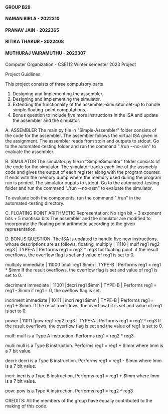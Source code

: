 #### GROUP B29
#### NAMAN BIRLA - 2022310
#### PRANAV JAIN - 2022365
#### RITIKA THAKUR - 2022408
#### MUTHURAJ VAIRAMUTHU - 2022307

Computer Organization - CSE112 Winter semester 2023 Project

Project Guidlines: 

This project consists of three compulsory parts
1. Designing and Implementing the assembler.
2. Designing and Implementing the simulator.
3. Extending the functionality of the assembler-simulator set-up to handle simple floating-point computations.
4. Bonus question to include five more instructions in the ISA and update the assembler and the simulator.


A. ASSEMBLER
The main.py file in "Simple-Assembler" folder consists of the code for the assembler. The assembler follows the virtual ISA given in the 
assignment.
The assembler reads from stdin and outputs to stdout.
Go to the automated-testing folder and run the command "./run --no-sim" to evaluate the assembler.

B. SIMULATOR
The simulator.py file in "SimpleSimulator" folder consists of the code for the simulator. The simulator tracks each line of the assmebly code and gives the output of each register along with the program counter. It ends with the memory dump where the memory used during the program run is printed.
The simulator ouputs to stdout.
Go to the automated-testing folder and run the command "./run --no-asm" to evaluate the simulator.

To evaluate both the components, run the command "./run" in the automated-testing directory.

C. FLOATING POINT ARITHMETIC
Representation: No sign bit + 3 exponent bits + 5 mantissa bits
The assembler and the simulator are modified to incorporate the floating point arithmetic according to the given representation.

D. BONUS QUESTION:
The ISA is updated to handle five new instructions, whose descriptions are as follows.
floating_multiply     |   11110     | mulf  reg1 reg2 reg3   |   TYPE-A    |     Performs reg1 = reg2 * reg3 for floating point.
                                                                          if the result overflows, the overflow flag is set and value of reg1 is set to 0.

multiply immediate    |   11000     |muli  reg1 $imm         |   TYPE-B     |    Performs reg1 = reg1 * $imm 
                                                                          If the result overflows, the overflow flag is set and value of reg1 is set to 0.

decriment immediate   |   11001     |decri reg1 $imm         |   TYPE-B     |    Performs reg1 = reg1 - $imm
                                                                          if reg1 = 0, the oveflow flag is set.

incriment immediate   |   10111     | incri reg1 $imm        |    TYPE-B    |    Performs reg1 = reg1 + $imm.
                                                                          If the result overflows, the overflow bit is set and value of reg1 is set to 0.

power                 |   11011     |pow   reg1 reg2 reg3    |  TYPE-A      |   Performs reg1 = reg2 ^ reg3 
                                                                          If the result overflows, the overflow flag is set and the value of reg1 is set to 0.

mulf: mulf is a Type A instruction. Performs reg1 = reg2 * reg3

muli: muli is a Type B instruction. Performs reg1 = reg1 * $Imm where Imm is a 7 bit value.

decri: decri is a Type B instruction. Performs reg1 = reg1 - $Imm where Imm is a 7 bit value.

incri: incri is a Type B instruction. Performs reg1 = reg1 + $Imm where Imm is a 7 bit value.

pow: pow is a Type A instruction. Performs reg1 = reg2 ^ reg3



CREDITS:
All the members of the group have equally contributed to the making of this code.